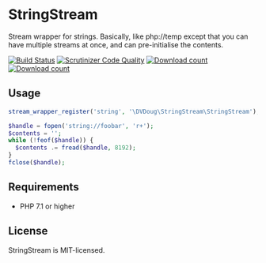StringStream
============

Stream wrapper for strings. Basically, like php://temp except that you can have multiple streams
at once, and can pre-initialise the contents.

[![Build Status](https://travis-ci.org/dvdoug/StringStream.svg?branch=master)](https://travis-ci.org/dvdoug/StringStream) 
[![Scrutinizer Code Quality](https://scrutinizer-ci.com/g/dvdoug/StringStream/badges/quality-score.png?b=master)](https://scrutinizer-ci.com/g/dvdoug/StringStream/?branch=master)
[![Download count](https://img.shields.io/packagist/dt/dvdoug/stringstream.svg)](https://packagist.org/packages/dvdoug/stringstream)
[![Download count](https://img.shields.io/packagist/v/dvdoug/stringstream.svg)](https://packagist.org/packages/dvdoug/stringstream)

Usage
-----
```php
stream_wrapper_register('string', '\DVDoug\StringStream\StringStream');

$handle = fopen('string://foobar', 'r+');
$contents = '';
while (!feof($handle)) {
  $contents .= fread($handle, 8192);
}
fclose($handle);

```



Requirements
------------

* PHP 7.1 or higher

License
-------
StringStream is MIT-licensed. 
